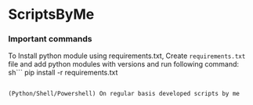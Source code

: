 # ScriptsByMe
### Important commands 
To Install python module using requirements.txt, Create `requirements.txt` file and add python modules with versions and run following command:
sh```
pip install -r requirements.txt
```

(Python/Shell/Powershell) On regular basis developed scripts by me
